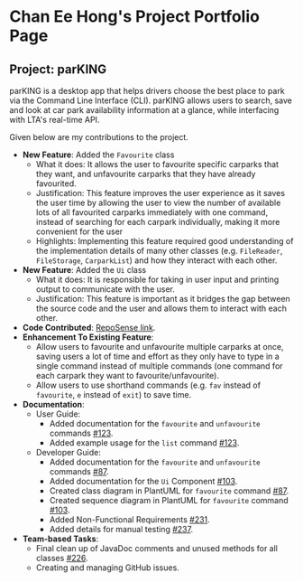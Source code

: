 # Chan Ee Hong's Project Portfolio Page

## Project: parKING

parKING is a desktop app that helps drivers choose the best place to park via the Command Line Interface (CLI).
parKING allows users to search, save and look at car park availability information at a glance, while interfacing with
LTA's real-time API.

Given below are my contributions to the project.

- **New Feature**: Added the `Favourite` class
  - What it does: It allows the user to favourite specific carparks that they want, and unfavourite carparks that they have already favourited.
  - Justification: This feature improves the user experience as it saves the user time by allowing the user to view the 
number of available lots of all favourited carparks immediately with one command, instead of searching for each carpark individually, making it more convenient for the user
  - Highlights: Implementing this feature required good understanding of the implementation details of many other classes (e.g. `FileReader`, `FileStorage`, `CarparkList`) and how they interact with each other.
- **New Feature**: Added the `Ui` class
  - What it does: It is responsible for taking in user input and printing output to communicate with the user.
  - Justification: This feature is important as it bridges the gap between the source code and the user and allows them to interact with each other.
- **Code Contributed**: [RepoSense link](https://nus-cs2113-ay2223s1.github.io/tp-dashboard/?search=eehongchan&breakdown=true).
- **Enhancement To Existing Feature**:
  - Allow users to favourite and unfavourite multiple carparks at once, saving users a lot of time and effort as they only have to type in a single command instead of multiple commands (one command for each carpark they want to favourite/unfavourite).
  - Allow users to use shorthand commands (e.g. `fav` instead of `favourite`, `e` instead of `exit`) to save time.
- **Documentation**:
  - User Guide:
    - Added documentation for the `favourite` and `unfavourite` commands [#123](https://github.com/AY2223S1-CS2113-T17-4/tp/pull/123).
    - Added example usage for the `list` command [#123](https://github.com/AY2223S1-CS2113-T17-4/tp/pull/123).
  - Developer Guide:
    - Added documentation for the `favourite` and `unfavourite` commands [#87](https://github.com/AY2223S1-CS2113-T17-4/tp/pull/87).
    - Added documentation for the `Ui` Component [#103](https://github.com/AY2223S1-CS2113-T17-4/tp/pull/103).
    - Created class diagram in PlantUML for `favourite` command [#87](https://github.com/AY2223S1-CS2113-T17-4/tp/pull/87).
    - Created sequence diagram in PlantUML for `favourite` command [#103](https://github.com/AY2223S1-CS2113-T17-4/tp/pull/103).
    - Added Non-Functional Requirements [#231](https://github.com/AY2223S1-CS2113-T17-4/tp/pull/231).
    - Added details for manual testing [#237](https://github.com/AY2223S1-CS2113-T17-4/tp/pull/237).
- **Team-based Tasks**:
  - Final clean up of JavaDoc comments and unused methods for all classes [#226](https://github.com/AY2223S1-CS2113-T17-4/tp/pull/226).
  - Creating and managing GitHub issues.
